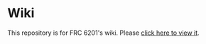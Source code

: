 # Wiki


This repository is for FRC 6201's wiki. Please [click here to view it](https://github.com/SHSSRobotics/Wiki/wiki).


